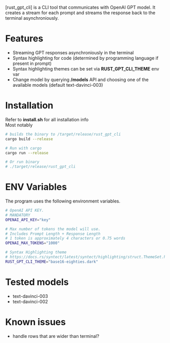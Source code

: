 [rust_gpt_cli] is a CLI tool that communicates with OpenAI GPT model. It creates a stream for each prompt and streams the response back to the terminal asynchroniously. 

# Features
* Streaming GPT responses asynchroniously in the terminal
* Syntax highlighting for code (determined by programming language if present in prompt)
* Syntax highlighting themes can be set via **RUST_GPT_CLI_THEME** env var
* Change model by querying **/models** API and choosing one of the available models (default text-davinci-003)

# Installation
Refer to **install.sh** for all installation info  
Most notably
```bash
# builds the binary to /target/release/rust_gpt_cli
cargo build --release

# Run with cargo
cargo run --release

# Or run binary
# ./target/release/rust_gpt_cli
```

# ENV Variables
The program uses the following environment variables.
```bash
# OpenAI API KEY. 
# MANDATORY
OPENAI_API_KEY="key"

# Max number of tokens the model will use. 
# Includes Prompt Length + Response Length
# 1 token is approximately 4 characters or 0.75 words
OPENAI_MAX_TOKENS="1000"

# Syntax Highlighting theme
# https://docs.rs/syntect/latest/syntect/highlighting/struct.ThemeSet.html
RUST_GPT_CLI_THEME="base16-eighties.dark"
```

# Tested models
* text-davinci-003
* text-davinci-002

# Known issues
* handle rows that are wider than terminal?
